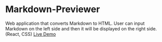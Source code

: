 # Markdown-Previewer
Web application that converts Markdown to HTML. User can input Markdown on the left side and then it will be displayed on the right side. (React, CSS)
[Live Demo](https://codepen.io/AlexisRodriguez/pen/abNOLLw)
